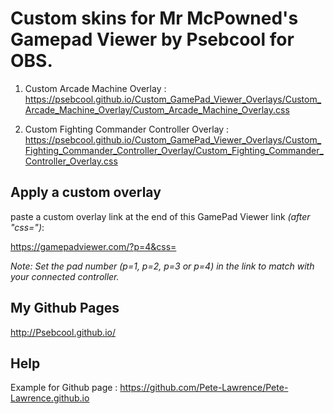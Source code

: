 # Custom skins for Mr McPowned's Gamepad Viewer by Psebcool for OBS.

1. Custom Arcade Machine Overlay :
https://psebcool.github.io/Custom_GamePad_Viewer_Overlays/Custom_Arcade_Machine_Overlay/Custom_Arcade_Machine_Overlay.css

2. Custom Fighting Commander Controller Overlay :
https://psebcool.github.io/Custom_GamePad_Viewer_Overlays/Custom_Fighting_Commander_Controller_Overlay/Custom_Fighting_Commander_Controller_Overlay.css


## Apply a custom overlay 
paste a custom overlay link at the end of this GamePad Viewer link *(after "css=")*:

https://gamepadviewer.com/?p=4&css=

*Note: Set the pad number (p=1, p=2, p=3 or p=4) in the link to match with your connected controller.*


## My Github Pages
http://Psebcool.github.io/


## Help
Example for Github page : https://github.com/Pete-Lawrence/Pete-Lawrence.github.io
